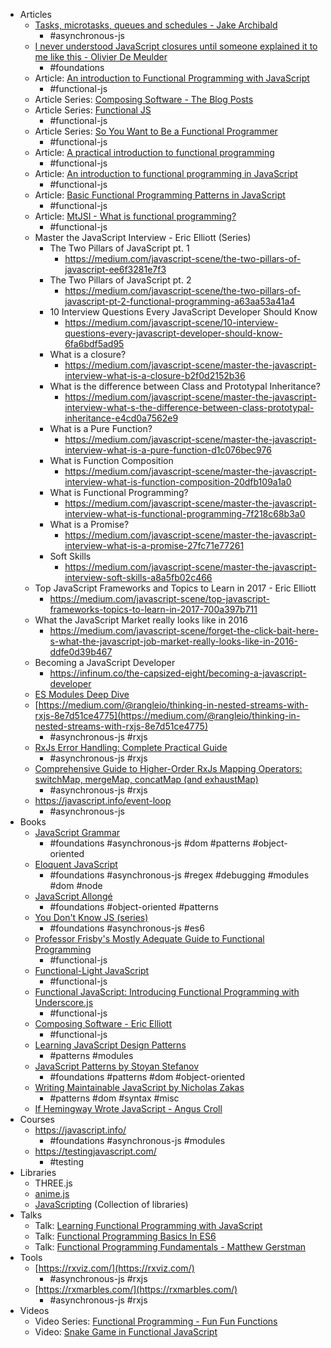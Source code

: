 - Articles
    - [Tasks, microtasks, queues and schedules - Jake Archibald](https://jakearchibald.com/2015/tasks-microtasks-queues-and-schedules/)
        - #asynchronous-js
    - [I never understood JavaScript closures until someone explained it to me like this - Olivier De Meulder](https://medium.com/dailyjs/i-never-understood-javascript-closures-9663703368e8)
        - #foundations
    - Article: [An introduction to Functional Programming with JavaScript](https://flaviocopes.com/javascript-functional-programming/)
        - #functional-js
    - Article Series: [Composing Software - The Blog Posts](https://medium.com/javascript-scene/composing-software-the-book-f31c77fc3ddc)
    - Article Series: [Functional JS](https://medium.com/dailyjs/functional-js-1-introduction-7908bfe5ef8d)
        - #functional-js
    - Article Series: [So You Want to Be a Functional Programmer](https://medium.com/@cscalfani/so-you-want-to-be-a-functional-programmer-part-1-1f15e387e536)
        - #functional-js
    - Article: [A practical introduction to functional programming](https://maryrosecook.com/blog/post/a-practical-introduction-to-functional-programming)
        - #functional-js
    - Article: [An introduction to functional programming in JavaScript](https://opensource.com/article/17/6/functional-javascript)
        - #functional-js
    - Article: [Basic Functional Programming Patterns in JavaScript](https://dev.to/nestedsoftware/basic-functional-programming-patterns-in-javascript-49p2)
        - #functional-js
    - Article: [MtJSI - What is functional programming?](https://medium.com/javascript-scene/master-the-javascript-interview-what-is-functional-programming-7f218c68b3a0)
        - #functional-js
    - Master the JavaScript Interview - Eric Elliott (Series)
        - The Two Pillars of JavaScript pt. 1
            - https://medium.com/javascript-scene/the-two-pillars-of-javascript-ee6f3281e7f3
        - The Two Pillars of JavaScript pt. 2
            - https://medium.com/javascript-scene/the-two-pillars-of-javascript-pt-2-functional-programming-a63aa53a41a4
        - 10 Interview Questions Every JavaScript Developer Should Know
            - https://medium.com/javascript-scene/10-interview-questions-every-javascript-developer-should-know-6fa6bdf5ad95
        - What is a closure?
            - https://medium.com/javascript-scene/master-the-javascript-interview-what-is-a-closure-b2f0d2152b36
        - What is the difference between Class and Prototypal Inheritance?
            - https://medium.com/javascript-scene/master-the-javascript-interview-what-s-the-difference-between-class-prototypal-inheritance-e4cd0a7562e9
        - What is a Pure Function?
            - https://medium.com/javascript-scene/master-the-javascript-interview-what-is-a-pure-function-d1c076bec976
        - What is Function Composition
            - https://medium.com/javascript-scene/master-the-javascript-interview-what-is-function-composition-20dfb109a1a0
        - What is Functional Programming?
            - https://medium.com/javascript-scene/master-the-javascript-interview-what-is-functional-programming-7f218c68b3a0
        - What is a Promise?
            - https://medium.com/javascript-scene/master-the-javascript-interview-what-is-a-promise-27fc71e77261
        - Soft Skills
            - https://medium.com/javascript-scene/master-the-javascript-interview-soft-skills-a8a5fb02c466
    - Top JavaScript Frameworks and Topics to Learn in 2017 - Eric Elliott
        - https://medium.com/javascript-scene/top-javascript-frameworks-topics-to-learn-in-2017-700a397b711
    - What the JavaScript Market really looks like in 2016
        - https://medium.com/javascript-scene/forget-the-click-bait-here-s-what-the-javascript-job-market-really-looks-like-in-2016-ddfe0d39b467
    - Becoming a JavaScript Developer
        - https://infinum.co/the-capsized-eight/becoming-a-javascript-developer
    - [ES Modules Deep Dive](https://hacks.mozilla.org/2018/03/es-modules-a-cartoon-deep-dive/)
    - [https://medium.com/@rangleio/thinking-in-nested-streams-with-rxjs-8e7d51ce4775](https://medium.com/@rangleio/thinking-in-nested-streams-with-rxjs-8e7d51ce4775)
        - #asynchronous-js #rxjs
    - [RxJs Error Handling: Complete Practical Guide](https://blog.angular-university.io/rxjs-error-handling/)
        - #asynchronous-js #rxjs
    - [Comprehensive Guide to Higher-Order RxJs Mapping Operators: switchMap, mergeMap, concatMap (and exhaustMap)](https://blog.angular-university.io/rxjs-higher-order-mapping/)
        - #asynchronous-js #rxjs
    - https://javascript.info/event-loop
        - #asynchronous-js
- Books
    - [JavaScript Grammar](https://drive.google.com/open?id=1p20NERaxeDWhUq2qibIABn3zsyvAdPop)
        - #foundations #asynchronous-js #dom #patterns #object-oriented
    - [Eloquent JavaScript](http://eloquentjavascript.net/)
        - #foundations #asynchronous-js #regex #debugging #modules #dom #node
    - [JavaScript Allongé](https://leanpub.com/javascriptallongesix/read)
        - #foundations #object-oriented #patterns
    - [You Don't Know JS (series)](https://github.com/getify/You-Dont-Know-JS)
        - #foundations #asynchronous-js #es6
    - [Professor Frisby's Mostly Adequate Guide to Functional Programming](https://drboolean.gitbooks.io/mostly-adequate-guide-old/content/)
        - #functional-js
    - [Functional-Light JavaScript](https://github.com/getify/Functional-Light-JS)
        - #functional-js
    - [Functional JavaScript: Introducing Functional Programming with Underscore.js](http://shop.oreilly.com/product/0636920028857.do)
        - #functional-js
    - [Composing Software - Eric Elliott](https://leanpub.com/composingsoftware)
        - #functional-js
    - [Learning JavaScript Design Patterns](https://addyosmani.com/resources/essentialjsdesignpatterns/book/)
        - #patterns #modules
    - [JavaScript Patterns by Stoyan Stefanov](https://www.amazon.com/JavaScript-Patterns-Better-Applications-Coding/dp/0596806752)
        - #foundations #patterns #dom #object-oriented
    - [Writing Maintainable JavaScript by Nicholas Zakas](https://www.amazon.com/Maintainable-JavaScript-Writing-Readable-Code/dp/1449327680)
        - #patterns #dom #syntax #misc
    - [If Hemingway Wrote JavaScript - Angus Croll](https://nostarch.com/hemingway)
- Courses
    - https://javascript.info/
        - #foundations #asynchronous-js #modules
    - https://testingjavascript.com/
        - #testing
- Libraries
    - THREE.js
    - [anime.js](https://animejs.com/)
    - [JavaScripting](https://www.javascripting.com/) (Collection of libraries)
- Talks
    - Talk: [Learning Functional Programming with JavaScript](https://www.youtube.com/watch?v=e-5obm1G_FY)
    - Talk: [Functional Programming Basics In ES6](https://www.youtube.com/watch?v=FYXpOjwYzcs)
    - Talk: [Functional Programming Fundamentals - Matthew Gerstman](https://www.youtube.com/watch?v=kkRyjXDpYqg)
- Tools
    - [https://rxviz.com/](https://rxviz.com/)
        - #asynchronous-js #rxjs
    - [https://rxmarbles.com/](https://rxmarbles.com/)
        - #asynchronous-js #rxjs
- Videos
    - Video Series: [Functional Programming - Fun Fun Functions](https://www.youtube.com/watch?v=BMUiFMZr7vk&list=PL0zVEGEvSaeEd9hlmCXrk5yUyqUag-n84&index=2&t=0s)
    - Video: [Snake Game in Functional JavaScript](https://www.youtube.com/watch?v=bRlvGoWz6Ig)